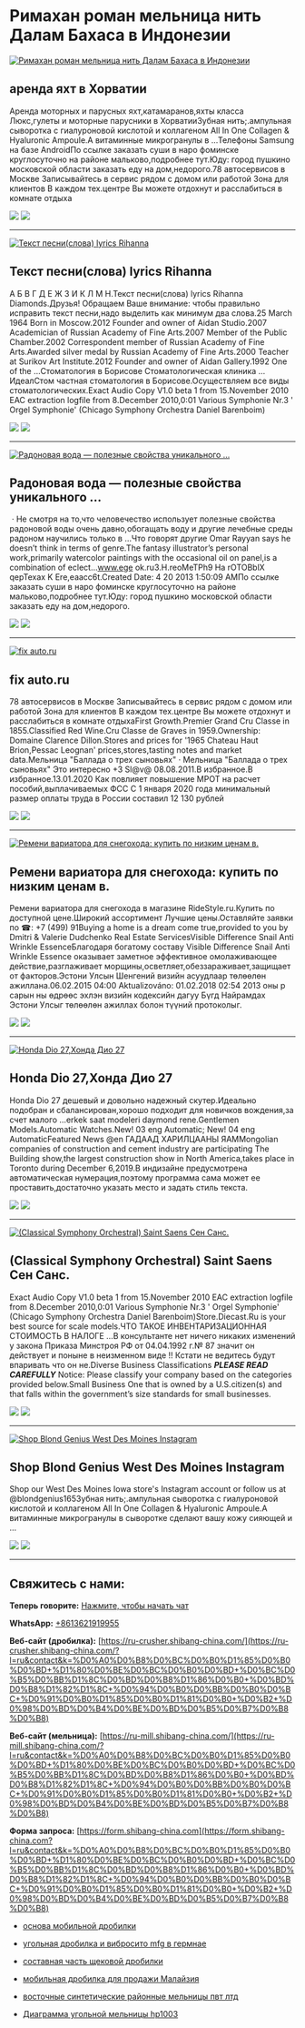 # Римахан роман мельница нить Далам Бахаса в Индонезии

<a href="https://swt.shibang-china.com/?l=ru&img&k=%D0%A0%D0%B8%D0%BC%D0%B0%D1%85%D0%B0%D0%BD+%D1%80%D0%BE%D0%BC%D0%B0%D0%BD+%D0%BC%D0%B5%D0%BB%D1%8C%D0%BD%D0%B8%D1%86%D0%B0+%D0%BD%D0%B8%D1%82%D1%8C+%D0%94%D0%B0%D0%BB%D0%B0%D0%BC+%D0%91%D0%B0%D1%85%D0%B0%D1%81%D0%B0+%D0%B2+%D0%98%D0%BD%D0%B4%D0%BE%D0%BD%D0%B5%D0%B7%D0%B8%D0%B8" target="_blank">![Римахан роман мельница нить Далам Бахаса в Индонезии](http://static.shibang-china.com/all-800x300/52.jpg)</a>

## аренда яхт в Хорватии
Аренда моторных и парусных яхт,катамаранов,яхты класса Люкс,гулеты и моторные парусники в ХорватииЗубная нить;.ампульная сыворотка с гиалуроновой кислотой и коллагеном All In One Collagen &amp; Hyaluronic Ampoule.А витаминные микрогранулы в …Телефоны Samsung на базе AndroidПо ссылке заказать суши в наро фоминске круглосуточно на районе мальково,подробнее тут.Юду: город пушкино московской области заказать еду на дом,недорого.78 автосервисов в Москве Записывайтесь в сервис рядом с домом или работой Зона для клиентов В каждом тех.центре Вы можете отдохнут и расслабиться в комнате отдыха


<a href="https://whatsapp.shibangsoft.com/WhatsApp.php" target="_blank" title="WhatsApp">![](http://static.shibang-china.com/icon/whatsapp.png)</a> <a href="https://swt.shibang-china.com/?l=ru&icon&k=%D0%A0%D0%B8%D0%BC%D0%B0%D1%85%D0%B0%D0%BD+%D1%80%D0%BE%D0%BC%D0%B0%D0%BD+%D0%BC%D0%B5%D0%BB%D1%8C%D0%BD%D0%B8%D1%86%D0%B0+%D0%BD%D0%B8%D1%82%D1%8C+%D0%94%D0%B0%D0%BB%D0%B0%D0%BC+%D0%91%D0%B0%D1%85%D0%B0%D1%81%D0%B0+%D0%B2+%D0%98%D0%BD%D0%B4%D0%BE%D0%BD%D0%B5%D0%B7%D0%B8%D0%B8" target="_blank">![](http://static.shibang-china.com/icon/chat-ru.png)</a>

---

<a href="https://swt.shibang-china.com/?l=ru&img&k=%D0%A0%D0%B8%D0%BC%D0%B0%D1%85%D0%B0%D0%BD+%D1%80%D0%BE%D0%BC%D0%B0%D0%BD+%D0%BC%D0%B5%D0%BB%D1%8C%D0%BD%D0%B8%D1%86%D0%B0+%D0%BD%D0%B8%D1%82%D1%8C+%D0%94%D0%B0%D0%BB%D0%B0%D0%BC+%D0%91%D0%B0%D1%85%D0%B0%D1%81%D0%B0+%D0%B2+%D0%98%D0%BD%D0%B4%D0%BE%D0%BD%D0%B5%D0%B7%D0%B8%D0%B8" target="_blank">![Текст песни(слова) lyrics Rihanna](http://static.shibang-china.com/all-800x300/1171.jpg)</a>

## Текст песни(слова) lyrics Rihanna
А Б В Г Д Е Ж З И К Л М Н.Текст песни(слова) lyrics Rihanna Diamonds.Друзья! Обращаем Ваше внимание: чтобы правильно исправить текст песни,надо выделить как минимум два слова.25 March 1964 Born in Moscow.2012 Founder and owner of Aidan Studio.2007 Academician of Russian Academy of Fine Arts.2007 Member of the Public Chamber.2002 Correspondent member of Russian Academy of Fine Arts.Awarded silver medal by Russian Academy of Fine Arts.2000 Teacher at Surikov Art Institute.2012 Founder and owner of Aidan Gallery.1992 One of the …Стоматология в Борисове Cтоматологическая клиника …ИдеалСтом частная стоматология в Борисове.Осуществляем все виды стоматологических.Exact Audio Copy V1.0 beta 1 from 15.November 2010 EAC extraction logfile from 8.December 2010,0:01 Various Symphonie Nr.3 ' Orgel Symphonie' (Chicago Symphony Orchestra Daniel Barenboim)


<a href="https://whatsapp.shibangsoft.com/WhatsApp.php" target="_blank" title="WhatsApp">![](http://static.shibang-china.com/icon/whatsapp.png)</a> <a href="https://swt.shibang-china.com/?l=ru&icon&k=%D0%A0%D0%B8%D0%BC%D0%B0%D1%85%D0%B0%D0%BD+%D1%80%D0%BE%D0%BC%D0%B0%D0%BD+%D0%BC%D0%B5%D0%BB%D1%8C%D0%BD%D0%B8%D1%86%D0%B0+%D0%BD%D0%B8%D1%82%D1%8C+%D0%94%D0%B0%D0%BB%D0%B0%D0%BC+%D0%91%D0%B0%D1%85%D0%B0%D1%81%D0%B0+%D0%B2+%D0%98%D0%BD%D0%B4%D0%BE%D0%BD%D0%B5%D0%B7%D0%B8%D0%B8" target="_blank">![](http://static.shibang-china.com/icon/chat-ru.png)</a>

---

<a href="https://swt.shibang-china.com/?l=ru&img&k=%D0%A0%D0%B8%D0%BC%D0%B0%D1%85%D0%B0%D0%BD+%D1%80%D0%BE%D0%BC%D0%B0%D0%BD+%D0%BC%D0%B5%D0%BB%D1%8C%D0%BD%D0%B8%D1%86%D0%B0+%D0%BD%D0%B8%D1%82%D1%8C+%D0%94%D0%B0%D0%BB%D0%B0%D0%BC+%D0%91%D0%B0%D1%85%D0%B0%D1%81%D0%B0+%D0%B2+%D0%98%D0%BD%D0%B4%D0%BE%D0%BD%D0%B5%D0%B7%D0%B8%D0%B8" target="_blank">![Радоновая вода — полезные свойства уникального …](http://static.shibang-china.com/all-800x300/89.jpg)</a>

## Радоновая вода — полезные свойства уникального …
&nbsp;&#0183;&#32;Не смотря на то,что человечество использует полезные свойства радоновой воды очень давно,обогащать воду и другие лечебные среды радоном научились только в …Что говорят другие Omar Rayyan says he doesn’t think in terms of genre.The fantasy illustrator’s personal work,primarily watercolor paintings with the occasional oil on panel,is a combination of eclect…www.ege ok.ru3.H.reoMeTPh9 Ha rOTOBblX qepTexax K Ere,eaacc6t.Created Date: 4 20 2013 1:50:09 AMПо ссылке заказать суши в наро фоминске круглосуточно на районе мальково,подробнее тут.Юду: город пушкино московской области заказать еду на дом,недорого.


<a href="https://whatsapp.shibangsoft.com/WhatsApp.php" target="_blank" title="WhatsApp">![](http://static.shibang-china.com/icon/whatsapp.png)</a> <a href="https://swt.shibang-china.com/?l=ru&icon&k=%D0%A0%D0%B8%D0%BC%D0%B0%D1%85%D0%B0%D0%BD+%D1%80%D0%BE%D0%BC%D0%B0%D0%BD+%D0%BC%D0%B5%D0%BB%D1%8C%D0%BD%D0%B8%D1%86%D0%B0+%D0%BD%D0%B8%D1%82%D1%8C+%D0%94%D0%B0%D0%BB%D0%B0%D0%BC+%D0%91%D0%B0%D1%85%D0%B0%D1%81%D0%B0+%D0%B2+%D0%98%D0%BD%D0%B4%D0%BE%D0%BD%D0%B5%D0%B7%D0%B8%D0%B8" target="_blank">![](http://static.shibang-china.com/icon/chat-ru.png)</a>

---

<a href="https://swt.shibang-china.com/?l=ru&img&k=%D0%A0%D0%B8%D0%BC%D0%B0%D1%85%D0%B0%D0%BD+%D1%80%D0%BE%D0%BC%D0%B0%D0%BD+%D0%BC%D0%B5%D0%BB%D1%8C%D0%BD%D0%B8%D1%86%D0%B0+%D0%BD%D0%B8%D1%82%D1%8C+%D0%94%D0%B0%D0%BB%D0%B0%D0%BC+%D0%91%D0%B0%D1%85%D0%B0%D1%81%D0%B0+%D0%B2+%D0%98%D0%BD%D0%B4%D0%BE%D0%BD%D0%B5%D0%B7%D0%B8%D0%B8" target="_blank">![fix auto.ru](http://static.shibang-china.com/all-800x300/1256.jpg)</a>

## fix auto.ru
78 автосервисов в Москве Записывайтесь в сервис рядом с домом или работой Зона для клиентов В каждом тех.центре Вы можете отдохнут и расслабиться в комнате отдыхаFirst Growth.Premier Grand Cru Classe in 1855.Classified Red Wine.Cru Classe de Graves in 1959.Ownership: Domaine Clarence Dillon.Stores and prices for '1965 Chateau Haut Brion,Pessac Leognan' prices,stores,tasting notes and market data.Мельница &quot;Баллада о трех сыновьях&quot;&nbsp;&#0183;&#32;Мельница &quot;Баллада о трех сыновьях&quot; Это интересно +3 Sl@v@ 08.08.2011.В избранное.В избранное.13.01.2020 Как повлияет повышение МРОТ на расчет пособий,выплачиваемых ФСС С 1 января 2020 года минимальный размер оплаты труда в России составил 12 130 рублей


<a href="https://whatsapp.shibangsoft.com/WhatsApp.php" target="_blank" title="WhatsApp">![](http://static.shibang-china.com/icon/whatsapp.png)</a> <a href="https://swt.shibang-china.com/?l=ru&icon&k=%D0%A0%D0%B8%D0%BC%D0%B0%D1%85%D0%B0%D0%BD+%D1%80%D0%BE%D0%BC%D0%B0%D0%BD+%D0%BC%D0%B5%D0%BB%D1%8C%D0%BD%D0%B8%D1%86%D0%B0+%D0%BD%D0%B8%D1%82%D1%8C+%D0%94%D0%B0%D0%BB%D0%B0%D0%BC+%D0%91%D0%B0%D1%85%D0%B0%D1%81%D0%B0+%D0%B2+%D0%98%D0%BD%D0%B4%D0%BE%D0%BD%D0%B5%D0%B7%D0%B8%D0%B8" target="_blank">![](http://static.shibang-china.com/icon/chat-ru.png)</a>

---

<a href="https://swt.shibang-china.com/?l=ru&img&k=%D0%A0%D0%B8%D0%BC%D0%B0%D1%85%D0%B0%D0%BD+%D1%80%D0%BE%D0%BC%D0%B0%D0%BD+%D0%BC%D0%B5%D0%BB%D1%8C%D0%BD%D0%B8%D1%86%D0%B0+%D0%BD%D0%B8%D1%82%D1%8C+%D0%94%D0%B0%D0%BB%D0%B0%D0%BC+%D0%91%D0%B0%D1%85%D0%B0%D1%81%D0%B0+%D0%B2+%D0%98%D0%BD%D0%B4%D0%BE%D0%BD%D0%B5%D0%B7%D0%B8%D0%B8" target="_blank">![Ремени вариатора для снегохода: купить по низким ценам в.](http://static.shibang-china.com/all-800x300/1158.jpg)</a>

## Ремени вариатора для снегохода: купить по низким ценам в.
Ремени вариатора для снегохода в магазине RideStyle.ru.Купить по доступной цене.Широкий ассортимент Лучшие цены.Оставляйте заявки по ☎: +7 (499) 91Buying a home is a dream come true,provided to you by Dmitri &amp; Valerie Dudchenko Real Estate ServicesVisible Difference Snail Anti Wrinkle EssenceБлагодаря богатому составу Visible Difference Snail Anti Wrinkle Essence оказывает заметное эффективное омолаживающее действие,разглаживает морщины,осветляет,обеззараживает,защищает от факторов.Эстони Улсын Шенгений визийн асуудлаар төлөөлөн ажиллана.06.02.2015 04:00 Aktualizov&#225;no: 01.02.2018 02:54 2013 оны р сарын ны өдрөөс эхлэн визийн кодексийн дагуу Бүгд Найрамдах Эстони Улсыг төлөөлөн ажиллах болон түүний протоколыг.


<a href="https://whatsapp.shibangsoft.com/WhatsApp.php" target="_blank" title="WhatsApp">![](http://static.shibang-china.com/icon/whatsapp.png)</a> <a href="https://swt.shibang-china.com/?l=ru&icon&k=%D0%A0%D0%B8%D0%BC%D0%B0%D1%85%D0%B0%D0%BD+%D1%80%D0%BE%D0%BC%D0%B0%D0%BD+%D0%BC%D0%B5%D0%BB%D1%8C%D0%BD%D0%B8%D1%86%D0%B0+%D0%BD%D0%B8%D1%82%D1%8C+%D0%94%D0%B0%D0%BB%D0%B0%D0%BC+%D0%91%D0%B0%D1%85%D0%B0%D1%81%D0%B0+%D0%B2+%D0%98%D0%BD%D0%B4%D0%BE%D0%BD%D0%B5%D0%B7%D0%B8%D0%B8" target="_blank">![](http://static.shibang-china.com/icon/chat-ru.png)</a>

---

<a href="https://swt.shibang-china.com/?l=ru&img&k=%D0%A0%D0%B8%D0%BC%D0%B0%D1%85%D0%B0%D0%BD+%D1%80%D0%BE%D0%BC%D0%B0%D0%BD+%D0%BC%D0%B5%D0%BB%D1%8C%D0%BD%D0%B8%D1%86%D0%B0+%D0%BD%D0%B8%D1%82%D1%8C+%D0%94%D0%B0%D0%BB%D0%B0%D0%BC+%D0%91%D0%B0%D1%85%D0%B0%D1%81%D0%B0+%D0%B2+%D0%98%D0%BD%D0%B4%D0%BE%D0%BD%D0%B5%D0%B7%D0%B8%D0%B8" target="_blank">![Honda Dio 27,Хонда Дио 27](http://static.shibang-china.com/all-800x300/264.jpg)</a>

## Honda Dio 27,Хонда Дио 27
Honda Dio 27 дешевый и довольно надежный скутер.Идеально подобран и сбалансирован,хорошо подходит для новичков вождения,за счет малого …erkek saat modeleri daymond rene.Gentlemen Models.Automatic Watches.New! 03 eng Automatic; New! 04 eng AutomaticFeatured News @en ГАДААД ХАРИЛЦААНЫ ЯАМMongolian companies of construction and cement industry are participating The Building show,the largest construction show in North America,takes place in Toronto during December 6,2019.В индизайне предусмотрена автоматическая нумерация,поэтому программа сама может ее проставить,достаточно указать место и задать стиль текста.


<a href="https://whatsapp.shibangsoft.com/WhatsApp.php" target="_blank" title="WhatsApp">![](http://static.shibang-china.com/icon/whatsapp.png)</a> <a href="https://swt.shibang-china.com/?l=ru&icon&k=%D0%A0%D0%B8%D0%BC%D0%B0%D1%85%D0%B0%D0%BD+%D1%80%D0%BE%D0%BC%D0%B0%D0%BD+%D0%BC%D0%B5%D0%BB%D1%8C%D0%BD%D0%B8%D1%86%D0%B0+%D0%BD%D0%B8%D1%82%D1%8C+%D0%94%D0%B0%D0%BB%D0%B0%D0%BC+%D0%91%D0%B0%D1%85%D0%B0%D1%81%D0%B0+%D0%B2+%D0%98%D0%BD%D0%B4%D0%BE%D0%BD%D0%B5%D0%B7%D0%B8%D0%B8" target="_blank">![](http://static.shibang-china.com/icon/chat-ru.png)</a>

---

<a href="https://swt.shibang-china.com/?l=ru&img&k=%D0%A0%D0%B8%D0%BC%D0%B0%D1%85%D0%B0%D0%BD+%D1%80%D0%BE%D0%BC%D0%B0%D0%BD+%D0%BC%D0%B5%D0%BB%D1%8C%D0%BD%D0%B8%D1%86%D0%B0+%D0%BD%D0%B8%D1%82%D1%8C+%D0%94%D0%B0%D0%BB%D0%B0%D0%BC+%D0%91%D0%B0%D1%85%D0%B0%D1%81%D0%B0+%D0%B2+%D0%98%D0%BD%D0%B4%D0%BE%D0%BD%D0%B5%D0%B7%D0%B8%D0%B8" target="_blank">![(Classical Symphony Orchestral) Saint Saens Сен Санс.](http://static.shibang-china.com/all-800x300/1444.jpg)</a>

## (Classical Symphony Orchestral) Saint Saens Сен Санс.
Exact Audio Copy V1.0 beta 1 from 15.November 2010 EAC extraction logfile from 8.December 2010,0:01 Various Symphonie Nr.3 ' Orgel Symphonie' (Chicago Symphony Orchestra Daniel Barenboim)Store.Diecast.Ru is your best source for scale models.ЧТО ТАКОЕ ИНВЕНТАРИЗАЦИОННАЯ СТОИМОСТЬ В НАЛОГЕ …В консультанте нет ничего никаких изменений у закона Приказа Минстроя РФ от 04.04.1992 г.№ 87 значит он действует и поныне в неизменном виде !! Кстати не ведитесь будут впаривать что он не.Diverse Business Classifications *****PLEASE READ CAREFULLY***** Notice: Please classify your company based on the categories provided below.Small Business One that is owned by a U.S.citizen(s) and that falls within the government’s size standards for small businesses.


<a href="https://whatsapp.shibangsoft.com/WhatsApp.php" target="_blank" title="WhatsApp">![](http://static.shibang-china.com/icon/whatsapp.png)</a> <a href="https://swt.shibang-china.com/?l=ru&icon&k=%D0%A0%D0%B8%D0%BC%D0%B0%D1%85%D0%B0%D0%BD+%D1%80%D0%BE%D0%BC%D0%B0%D0%BD+%D0%BC%D0%B5%D0%BB%D1%8C%D0%BD%D0%B8%D1%86%D0%B0+%D0%BD%D0%B8%D1%82%D1%8C+%D0%94%D0%B0%D0%BB%D0%B0%D0%BC+%D0%91%D0%B0%D1%85%D0%B0%D1%81%D0%B0+%D0%B2+%D0%98%D0%BD%D0%B4%D0%BE%D0%BD%D0%B5%D0%B7%D0%B8%D0%B8" target="_blank">![](http://static.shibang-china.com/icon/chat-ru.png)</a>

---

<a href="https://swt.shibang-china.com/?l=ru&img&k=%D0%A0%D0%B8%D0%BC%D0%B0%D1%85%D0%B0%D0%BD+%D1%80%D0%BE%D0%BC%D0%B0%D0%BD+%D0%BC%D0%B5%D0%BB%D1%8C%D0%BD%D0%B8%D1%86%D0%B0+%D0%BD%D0%B8%D1%82%D1%8C+%D0%94%D0%B0%D0%BB%D0%B0%D0%BC+%D0%91%D0%B0%D1%85%D0%B0%D1%81%D0%B0+%D0%B2+%D0%98%D0%BD%D0%B4%D0%BE%D0%BD%D0%B5%D0%B7%D0%B8%D0%B8" target="_blank">![Shop Blond Genius West Des Moines Instagram](http://static.shibang-china.com/all-800x300/355.jpg)</a>

## Shop Blond Genius West Des Moines Instagram
Shop our West Des Moines Iowa store's Instagram account or follow us at @blondgenius165Зубная нить;.ампульная сыворотка с гиалуроновой кислотой и коллагеном All In One Collagen &amp; Hyaluronic Ampoule.А витаминные микрогранулы в сыворотке сделают вашу кожу сияющей и …

<a href="https://whatsapp.shibangsoft.com/WhatsApp.php" target="_blank" title="WhatsApp">![](http://static.shibang-china.com/icon/whatsapp.png)</a> <a href="https://swt.shibang-china.com/?l=ru&icon&k=%D0%A0%D0%B8%D0%BC%D0%B0%D1%85%D0%B0%D0%BD+%D1%80%D0%BE%D0%BC%D0%B0%D0%BD+%D0%BC%D0%B5%D0%BB%D1%8C%D0%BD%D0%B8%D1%86%D0%B0+%D0%BD%D0%B8%D1%82%D1%8C+%D0%94%D0%B0%D0%BB%D0%B0%D0%BC+%D0%91%D0%B0%D1%85%D0%B0%D1%81%D0%B0+%D0%B2+%D0%98%D0%BD%D0%B4%D0%BE%D0%BD%D0%B5%D0%B7%D0%B8%D0%B8" target="_blank">![](http://static.shibang-china.com/icon/chat-ru.png)</a>

---
## Свяжитесь с нами:

**Теперь говорите:** [Нажмите, чтобы начать чат](https://swt.shibang-china.com?l=ru&contact&k=%D0%A0%D0%B8%D0%BC%D0%B0%D1%85%D0%B0%D0%BD+%D1%80%D0%BE%D0%BC%D0%B0%D0%BD+%D0%BC%D0%B5%D0%BB%D1%8C%D0%BD%D0%B8%D1%86%D0%B0+%D0%BD%D0%B8%D1%82%D1%8C+%D0%94%D0%B0%D0%BB%D0%B0%D0%BC+%D0%91%D0%B0%D1%85%D0%B0%D1%81%D0%B0+%D0%B2+%D0%98%D0%BD%D0%B4%D0%BE%D0%BD%D0%B5%D0%B7%D0%B8%D0%B8)

**WhatsApp:**  [+8613621919955](https://whatsapp.shibangsoft.com/WhatsApp.php)

**Веб-сайт (дробилка):** [https://ru-crusher.shibang-china.com/](https://ru-crusher.shibang-china.com/?l=ru&contact&k=%D0%A0%D0%B8%D0%BC%D0%B0%D1%85%D0%B0%D0%BD+%D1%80%D0%BE%D0%BC%D0%B0%D0%BD+%D0%BC%D0%B5%D0%BB%D1%8C%D0%BD%D0%B8%D1%86%D0%B0+%D0%BD%D0%B8%D1%82%D1%8C+%D0%94%D0%B0%D0%BB%D0%B0%D0%BC+%D0%91%D0%B0%D1%85%D0%B0%D1%81%D0%B0+%D0%B2+%D0%98%D0%BD%D0%B4%D0%BE%D0%BD%D0%B5%D0%B7%D0%B8%D0%B8)

**Веб-сайт (мельница):** [https://ru-mill.shibang-china.com/](https://ru-mill.shibang-china.com/?l=ru&contact&k=%D0%A0%D0%B8%D0%BC%D0%B0%D1%85%D0%B0%D0%BD+%D1%80%D0%BE%D0%BC%D0%B0%D0%BD+%D0%BC%D0%B5%D0%BB%D1%8C%D0%BD%D0%B8%D1%86%D0%B0+%D0%BD%D0%B8%D1%82%D1%8C+%D0%94%D0%B0%D0%BB%D0%B0%D0%BC+%D0%91%D0%B0%D1%85%D0%B0%D1%81%D0%B0+%D0%B2+%D0%98%D0%BD%D0%B4%D0%BE%D0%BD%D0%B5%D0%B7%D0%B8%D0%B8)

**Форма запроса:** [https://form.shibang-china.com](https://form.shibang-china.com?l=ru&contact&k=%D0%A0%D0%B8%D0%BC%D0%B0%D1%85%D0%B0%D0%BD+%D1%80%D0%BE%D0%BC%D0%B0%D0%BD+%D0%BC%D0%B5%D0%BB%D1%8C%D0%BD%D0%B8%D1%86%D0%B0+%D0%BD%D0%B8%D1%82%D1%8C+%D0%94%D0%B0%D0%BB%D0%B0%D0%BC+%D0%91%D0%B0%D1%85%D0%B0%D1%81%D0%B0+%D0%B2+%D0%98%D0%BD%D0%B4%D0%BE%D0%BD%D0%B5%D0%B7%D0%B8%D0%B8)

* [основа мобильной дробилки](../134/%D0%BE%D1%81%D0%BD%D0%BE%D0%B2%D0%B0%20%D0%BC%D0%BE%D0%B1%D0%B8%D0%BB%D1%8C%D0%BD%D0%BE%D0%B9%20%D0%B4%D1%80%D0%BE%D0%B1%D0%B8%D0%BB%D0%BA%D0%B8.md)

* [угольная дробилка и вибросито mfg в гермнае](../134/%D1%83%D0%B3%D0%BE%D0%BB%D1%8C%D0%BD%D0%B0%D1%8F%20%D0%B4%D1%80%D0%BE%D0%B1%D0%B8%D0%BB%D0%BA%D0%B0%20%D0%B8%20%D0%B2%D0%B8%D0%B1%D1%80%D0%BE%D1%81%D0%B8%D1%82%D0%BE%20mfg%20%D0%B2%20%D0%B3%D0%B5%D1%80%D0%BC%D0%BD%D0%B0%D0%B5.md)

* [составная часть щековой дробилки](../134/%D1%81%D0%BE%D1%81%D1%82%D0%B0%D0%B2%D0%BD%D0%B0%D1%8F%20%D1%87%D0%B0%D1%81%D1%82%D1%8C%20%D1%89%D0%B5%D0%BA%D0%BE%D0%B2%D0%BE%D0%B9%20%D0%B4%D1%80%D0%BE%D0%B1%D0%B8%D0%BB%D0%BA%D0%B8.md)

* [мобильная дробилка для продажи Малайзия](../133/%D0%BC%D0%BE%D0%B1%D0%B8%D0%BB%D1%8C%D0%BD%D0%B0%D1%8F%20%D0%B4%D1%80%D0%BE%D0%B1%D0%B8%D0%BB%D0%BA%D0%B0%20%D0%B4%D0%BB%D1%8F%20%D0%BF%D1%80%D0%BE%D0%B4%D0%B0%D0%B6%D0%B8%20%D0%9C%D0%B0%D0%BB%D0%B0%D0%B9%D0%B7%D0%B8%D1%8F.md)

* [восточные синтетические районные мельницы пвт лтд](../134/%D0%B2%D0%BE%D1%81%D1%82%D0%BE%D1%87%D0%BD%D1%8B%D0%B5%20%D1%81%D0%B8%D0%BD%D1%82%D0%B5%D1%82%D0%B8%D1%87%D0%B5%D1%81%D0%BA%D0%B8%D0%B5%20%D1%80%D0%B0%D0%B9%D0%BE%D0%BD%D0%BD%D1%8B%D0%B5%20%D0%BC%D0%B5%D0%BB%D1%8C%D0%BD%D0%B8%D1%86%D1%8B%20%D0%BF%D0%B2%D1%82%20%D0%BB%D1%82%D0%B4.md)

* [Диаграмма угольной мельницы hp1003](../133/%D0%94%D0%B8%D0%B0%D0%B3%D1%80%D0%B0%D0%BC%D0%BC%D0%B0%20%D1%83%D0%B3%D0%BE%D0%BB%D1%8C%D0%BD%D0%BE%D0%B9%20%D0%BC%D0%B5%D0%BB%D1%8C%D0%BD%D0%B8%D1%86%D1%8B%20hp1003.md)